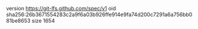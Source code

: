 version https://git-lfs.github.com/spec/v1
oid sha256:26b3671554283c2a9f6a03b926ffe914e9fa74d200c7291a6a756bb081be8653
size 1654

